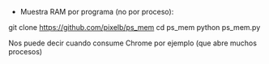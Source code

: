 - Muestra RAM por programa (no por proceso):

git clone https://github.com/pixelb/ps_mem
cd ps_mem
python ps_mem.py


Nos puede decir cuando consume Chrome por ejemplo (que abre muchos procesos)

